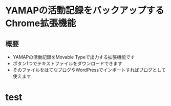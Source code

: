 # YAMAPの活動記録をバックアップするChrome拡張機能
## 概要
* YAMAPの活動記録をMovable Typeで出力する拡張機能です
* ボタン1つでテキストファイルをダウンロードできます
* そのファイルをはてなブログやWordPressでインポートすればブログとして使えます
# test
